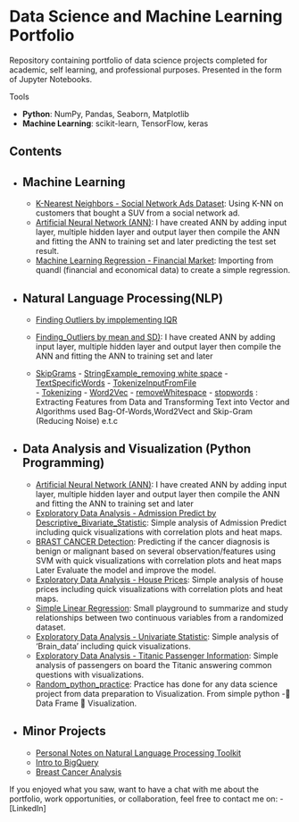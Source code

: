 # Data Science and Machine Learning Portfolio
Repository containing portfolio of data science projects completed for academic, self learning, and professional purposes. Presented in the form of Jupyter Notebooks.

Tools
  - **Python**: NumPy, Pandas, Seaborn, Matplotlib
  - **Machine Learning**: scikit-learn, TensorFlow, keras

## Contents
- ## Machine Learning
    - [K-Nearest Neighbors - Social Network Ads Dataset](https://github.com/Tanmay2008/Data_Science_Portfolio/blob/master/K_Nearest_Neighbors/K-Nearest%20Neighbors%20On%20Social%20Network%20Ads.ipynb): Using K-NN on customers that bought a SUV from a social network ad.
     - [Artificial Neural Network (ANN)](https://github.com/Tanmay2008/Data_Science_Portfolio/blob/master/ANN.ipynb): I have created ANN by adding input layer, multiple hidden layer and output layer then compile the ANN and fitting the ANN to training set and later predicting the test set result.
     - [Machine Learning Regression - Financial Market](https://github.com/Tanmay2008/Data_Science_Portfolio/blob/master/Regression%20-%20Machine%20Learning.ipynb): Importing from quandl (financial and economical data) to create a simple regression.
     
 - ## Natural Language Processing(NLP)
    - [Finding Outliers by impplementing IQR](https://github.com/Tanmay2008/Data_Science_Portfolio/blob/master/NLP_Cleaning%20%26%20Preprocessing%20Text%20Data/Finding%20Outliers%20by%20impplementing%20IQR.py)
    
     - [Finding_Outliers by mean and SD)](https://github.com/Tanmay2008/Data_Science_Portfolio/blob/master/NLP_Cleaning%20%26%20Preprocessing%20Text%20Data/Finding_Outliers%20by%20mean%20and%20SD.py): I have created ANN by adding input layer, multiple hidden layer and output layer then compile the ANN and fitting the ANN to training set and later 
      - [SkipGrams](https://github.com/Tanmay2008/Data_Science_Portfolio/blob/master/NLP_Cleaning%20%26%20Preprocessing%20Text%20Data/SkipGrams.py)
       - [StringExample_removing white space](https://github.com/Tanmay2008/Data_Science_Portfolio/blob/master/NLP_Cleaning%20%26%20Preprocessing%20Text%20Data/StringExample_removing%20white%20space.py)
       - [TextSpecificWords](https://github.com/Tanmay2008/Data_Science_Portfolio/blob/master/NLP_Cleaning%20%26%20Preprocessing%20Text%20Data/TextSpecificWords.py)
       - [TokenizeInputFromFile](https://github.com/Tanmay2008/Data_Science_Portfolio/blob/master/NLP_Cleaning%20%26%20Preprocessing%20Text%20Data/Tokenizing.py)   
       - [Tokenizing](https://github.com/Tanmay2008/Data_Science_Portfolio/blob/master/NLP_Cleaning%20%26%20Preprocessing%20Text%20Data/Tokenizing.py)
       - [Word2Vec](https://github.com/Tanmay2008/Data_Science_Portfolio/blob/master/NLP_Cleaning%20%26%20Preprocessing%20Text%20Data/Word2Vec.py)
       - [removeWhitespace](https://github.com/Tanmay2008/Data_Science_Portfolio/blob/master/NLP_Cleaning%20%26%20Preprocessing%20Text%20Data/removeWhitespace.py)
       - [stopwords](https://github.com/Tanmay2008/Data_Science_Portfolio/blob/master/NLP_Cleaning%20%26%20Preprocessing%20Text%20Data/stopwords.py) :
       Extracting Features from Data and Transforming Text into Vector and Algorithms used Bag-Of-Words,Word2Vect and Skip-Gram (Reducing Noise) e.t.c
  
- ## Data Analysis and Visualization (Python Programming)
     - [Artificial Neural Network (ANN)](https://github.com/Tanmay2008/Data_Science_Portfolio/blob/master/ANN.ipynb): I have created ANN by adding input layer, multiple hidden layer and output layer then compile the ANN and fitting the ANN to training set and later 
    - [Exploratory Data Analysis - Admission Predict by Descriptive_Bivariate_Statistic](https://github.com/Tanmay2008/Data_Science_Portfolio/blob/master/Admission%20Predict%20by%20Descriptive_Bivariate_Statistics.ipynb): Simple analysis of Admission Predict including quick visualizations with correlation plots and heat maps.
    - [BRAST CANCER Detection](https://github.com/Tanmay2008/Data_Science_Portfolio/blob/master/Breast%20Cancer%20Detection_SVM.ipynb): Predicting if the cancer diagnosis is benign or malignant based on several observation/features using SVM with quick visualizations with correlation plots and heat maps Later Evaluate the model and improve the model.
     - [Exploratory Data Analysis - House Prices](https://github.com/Tanmay2008/Data_Science_Portfolio/blob/master/Exploratory%20Data%20Analysis%20of%20House%20Prices.ipynb): Simple analysis of house prices including quick visualizations with correlation plots and heat maps.
   - [Simple Linear Regression](https://github.com/Tanmay2008/Data_Science_Portfolio/blob/master/Simple%20Linear%20Regression.ipynb): Small playground to summarize and study relationships between two continuous variables from a randomized dataset. 
   - [Exploratory Data Analysis - Univariate Statistic](https://github.com/Tanmay2008/Data_Science_Portfolio/blob/master/Univariate%20Statistics.ipynb): Simple analysis of ‘Brain_data’ including quick visualizations.  
    - [Exploratory Data Analysis - Titanic Passenger Information](https://github.com/Tanmay2008/Data_Science_Portfolio/blob/master/kaggle_titanic.ipynb): Simple analysis of passengers on board the Titanic answering common questions with visualizations. 
   - [Random_python_practice](https://github.com/Tanmay2008/Data_Science_Portfolio/blob/master/random_python_practice.ipynb): Practice has done for any data science project from data preparation to Visualization. From simple python - Data Frame  Visualization.  
     
- ## Minor Projects
    - [Personal Notes on Natural Language Processing Toolkit](https://github.com/Tanmay2008/Data_Science_Portfolio/blob/master/Natural%20Language%20Processing%20Personal%20Notes.ipynb)
    - [Intro to BigQuery](https://github.com/Tanmay2008/Data_Science_Portfolio/blob/master/Intro%20to%20BigQuery%20.ipynb)
    - [Breast Cancer Analysis](https://github.com/Tanmay2008/Data_Science_Portfolio/blob/master/Breast%20Cancer%20Analysis.ipynb)

If you enjoyed what you saw, want to have a chat with me about the portfolio, work opportunities, or collaboration, feel free to contact me on:
    - [LinkedIn]
    
  

